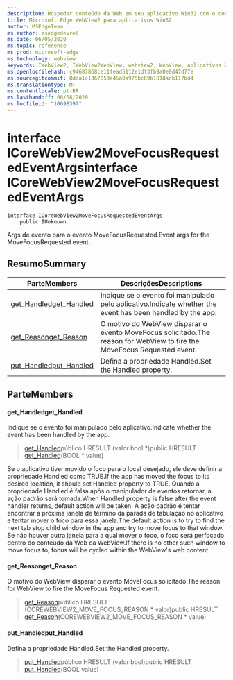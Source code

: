 ```yaml
---
description: Hospedar conteúdo da Web em seu aplicativo Win32 com o controle WebView2 do Microsoft Edge
title: Microsoft Edge WebView2 para aplicativos Win32
author: MSEdgeTeam
ms.author: msedgedevrel
ms.date: 06/05/2020
ms.topic: reference
ms.prod: microsoft-edge
ms.technology: webview
keywords: IWebView2, IWebView2WebView, webview2, WebView, aplicativos Win32, Win32, Edge, ICoreWebView2, ICoreWebView2Controller, controle do navegador, HTML Edge
ms.openlocfilehash: c94687868ce11fead5112e1df3fb9a0e0d47d77e
ms.sourcegitcommit: 8dca1c1367853e45a0a975bc89b1818adb117bd4
ms.translationtype: MT
ms.contentlocale: pt-BR
ms.lasthandoff: 06/08/2020
ms.locfileid: "10698397"
---
```

# <span data-ttu-id="6edd2-104">interface ICoreWebView2MoveFocusRequestedEventArgs</span><span class="sxs-lookup"><span data-stu-id="6edd2-104">interface ICoreWebView2MoveFocusRequestedEventArgs</span></span> 

```
interface ICoreWebView2MoveFocusRequestedEventArgs
  : public IUnknown
```

<span data-ttu-id="6edd2-105">Args de evento para o evento MoveFocusRequested.</span><span class="sxs-lookup"><span data-stu-id="6edd2-105">Event args for the MoveFocusRequested event.</span></span>

## <span data-ttu-id="6edd2-106">Resumo</span><span class="sxs-lookup"><span data-stu-id="6edd2-106">Summary</span></span>

 <span data-ttu-id="6edd2-107">Parte</span><span class="sxs-lookup"><span data-stu-id="6edd2-107">Members</span></span>                        | <span data-ttu-id="6edd2-108">Descrições</span><span class="sxs-lookup"><span data-stu-id="6edd2-108">Descriptions</span></span>
--------------------------------|---------------------------------------------
[<span data-ttu-id="6edd2-109">get_Handled</span><span class="sxs-lookup"><span data-stu-id="6edd2-109">get_Handled</span></span>](#get_handled) | <span data-ttu-id="6edd2-110">Indique se o evento foi manipulado pelo aplicativo.</span><span class="sxs-lookup"><span data-stu-id="6edd2-110">Indicate whether the event has been handled by the app.</span></span>
[<span data-ttu-id="6edd2-111">get_Reason</span><span class="sxs-lookup"><span data-stu-id="6edd2-111">get_Reason</span></span>](#get_reason) | <span data-ttu-id="6edd2-112">O motivo do WebView disparar o evento MoveFocus solicitado.</span><span class="sxs-lookup"><span data-stu-id="6edd2-112">The reason for WebView to fire the MoveFocus Requested event.</span></span>
[<span data-ttu-id="6edd2-113">put_Handled</span><span class="sxs-lookup"><span data-stu-id="6edd2-113">put_Handled</span></span>](#put_handled) | <span data-ttu-id="6edd2-114">Defina a propriedade Handled.</span><span class="sxs-lookup"><span data-stu-id="6edd2-114">Set the Handled property.</span></span>

## <span data-ttu-id="6edd2-115">Parte</span><span class="sxs-lookup"><span data-stu-id="6edd2-115">Members</span></span>

#### <span data-ttu-id="6edd2-116">get_Handled</span><span class="sxs-lookup"><span data-stu-id="6edd2-116">get_Handled</span></span> 

<span data-ttu-id="6edd2-117">Indique se o evento foi manipulado pelo aplicativo.</span><span class="sxs-lookup"><span data-stu-id="6edd2-117">Indicate whether the event has been handled by the app.</span></span>

> <span data-ttu-id="6edd2-118">[get_Handled](#get_handled)público HRESULT (valor bool \*)</span><span class="sxs-lookup"><span data-stu-id="6edd2-118">public HRESULT [get_Handled](#get_handled)(BOOL \* value)</span></span>

<span data-ttu-id="6edd2-119">Se o aplicativo tiver movido o foco para o local desejado, ele deve definir a propriedade Handled como TRUE.</span><span class="sxs-lookup"><span data-stu-id="6edd2-119">If the app has moved the focus to its desired location, it should set Handled property to TRUE.</span></span> <span data-ttu-id="6edd2-120">Quando a propriedade Handled é falsa após o manipulador de eventos retornar, a ação padrão será tomada.</span><span class="sxs-lookup"><span data-stu-id="6edd2-120">When Handled property is false after the event handler returns, default action will be taken.</span></span> <span data-ttu-id="6edd2-121">A ação padrão é tentar encontrar a próxima janela de término da parada de tabulação no aplicativo e tentar mover o foco para essa janela.</span><span class="sxs-lookup"><span data-stu-id="6edd2-121">The default action is to try to find the next tab stop child window in the app and try to move focus to that window.</span></span> <span data-ttu-id="6edd2-122">Se não houver outra janela para a qual mover o foco, o foco será perfocado dentro do conteúdo da Web da WebView.</span><span class="sxs-lookup"><span data-stu-id="6edd2-122">If there is no other such window to move focus to, focus will be cycled within the WebView's web content.</span></span>

#### <span data-ttu-id="6edd2-123">get_Reason</span><span class="sxs-lookup"><span data-stu-id="6edd2-123">get_Reason</span></span> 

<span data-ttu-id="6edd2-124">O motivo do WebView disparar o evento MoveFocus solicitado.</span><span class="sxs-lookup"><span data-stu-id="6edd2-124">The reason for WebView to fire the MoveFocus Requested event.</span></span>

> <span data-ttu-id="6edd2-125">[get_Reason](#get_reason)público HRESULT (COREWEBVIEW2_MOVE_FOCUS_REASON \* valor)</span><span class="sxs-lookup"><span data-stu-id="6edd2-125">public HRESULT [get_Reason](#get_reason)(COREWEBVIEW2_MOVE_FOCUS_REASON \* value)</span></span>

#### <span data-ttu-id="6edd2-126">put_Handled</span><span class="sxs-lookup"><span data-stu-id="6edd2-126">put_Handled</span></span> 

<span data-ttu-id="6edd2-127">Defina a propriedade Handled.</span><span class="sxs-lookup"><span data-stu-id="6edd2-127">Set the Handled property.</span></span>

> <span data-ttu-id="6edd2-128">[put_Handled](#put_handled)público HRESULT (valor bool)</span><span class="sxs-lookup"><span data-stu-id="6edd2-128">public HRESULT [put_Handled](#put_handled)(BOOL value)</span></span>

